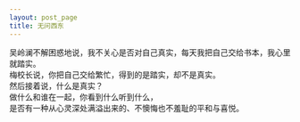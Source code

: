 ```yaml
---
layout: post_page
title: 无问西东
---
```


吴岭澜不解困惑地说，我不关心是否对自己真实，每天我把自己交给书本，我心里就踏实。  
梅校长说，你把自己交给繁忙，得到的是踏实，却不是真实。  
然后接着说，什么是真实？  
做什么和谁在一起，你看到什么听到什么，  
是否有一种从心灵深处满溢出来的、不懊悔也不羞耻的平和与喜悦。
